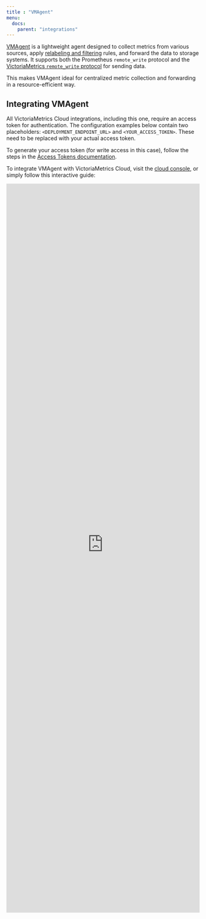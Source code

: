 ```yaml
---
title : "VMAgent"
menu:
  docs:
    parent: "integrations"
---
```


[VMAgent](https://docs.victoriametrics.com/victoriametrics/vmagent/) is a lightweight agent
designed to collect metrics from various sources, apply [relabeling and filtering](https://docs.victoriametrics.com/victoriametrics/relabeling/) rules, and
forward the data to storage systems. It supports both the Prometheus `remote_write` protocol and
the [VictoriaMetrics `remote_write` protocol](https://docs.victoriametrics.com/victoriametrics/vmagent/#victoriametrics-remote-write-protocol)
for sending data.

This makes VMAgent ideal for centralized metric collection and forwarding in a resource-efficient way.

## Integrating VMAgent

All VictoriaMetrics Cloud integrations, including this one, require an access token for
authentication. The configuration examples below contain two placeholders: `<DEPLOYMENT_ENDPOINT_URL>` and
`<YOUR_ACCESS_TOKEN>`. These need to be replaced with your actual access token.

To generate your access token (for write access in this case), follow the steps in the
[Access Tokens documentation](https://docs.victoriametrics.com/victoriametrics-cloud/deployments/access-tokens).

To integrate VMAgent with VictoriaMetrics Cloud, visit the [cloud console](https://console.victoriametrics.cloud/integrations/vmagent),
or simply follow this interactive guide:

<iframe 
    width="100%"
    height="1900" 
    name="iframe" 
    id="integration" 
    frameborder="0"
    src="https://console.victoriametrics.cloud/public/integrations/vmagent"
    style="background: white;"
    >
</iframe>
